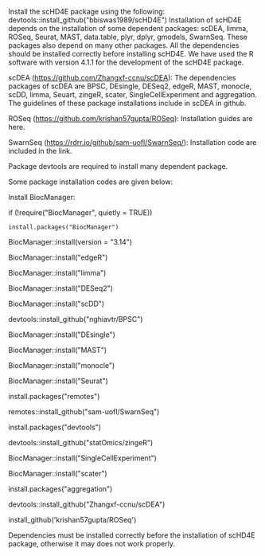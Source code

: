 Install the scHD4E package using the following: devtools::install_github("bbiswas1989/scHD4E")
Installation of scHD4E depends on the installation of some dependent packages: scDEA, limma, ROSeq, Seurat, MAST, data.table, plyr, dplyr, gmodels, SwarnSeq.
These packages also depend on many other packages. All the dependencies should be installed correctly before installing scHD4E. 
We have used the R software with version 4.1.1 for the development of the scHD4E package.

scDEA (https://github.com/Zhangxf-ccnu/scDEA): The dependencies packages of scDEA are BPSC, DEsingle, DESeq2, edgeR, MAST, monocle, scDD, limma, Seuart, zingeR, scater,
SingleCellExperiment and aggregation. The guidelines of these package installations include in scDEA in github.

ROSeq (https://github.com/krishan57gupta/ROSeq): Installation guides are here.

SwarnSeq (https://rdrr.io/github/sam-uofl/SwarnSeq/): Installation code are included in the link.

Package devtools are required to install many dependent package.

Some package installation codes are given below:

Install BiocManager:

if (!require("BiocManager", quietly = TRUE))

    install.packages("BiocManager")
    
BiocManager::install(version = "3.14")

BiocManager::install("edgeR")

BiocManager::install("limma")

BiocManager::install("DESeq2")

BiocManager::install("scDD")

devtools::install_github("nghiavtr/BPSC")

BiocManager::install("DEsingle")

BiocManager::install("MAST")

BiocManager::install("monocle")

BiocManager::install("Seurat")

install.packages("remotes")

remotes::install_github("sam-uofl/SwarnSeq")

install.packages("devtools")

devtools::install_github("statOmics/zingeR")

BiocManager::install("SingleCellExperiment")

BiocManager::install("scater")

install.packages("aggregation")

devtools::install_github("Zhangxf-ccnu/scDEA")

install_github('krishan57gupta/ROSeq')

Dependencies must be installed correctly before the installation of scHD4E package, otherwise it may does not work properly.
